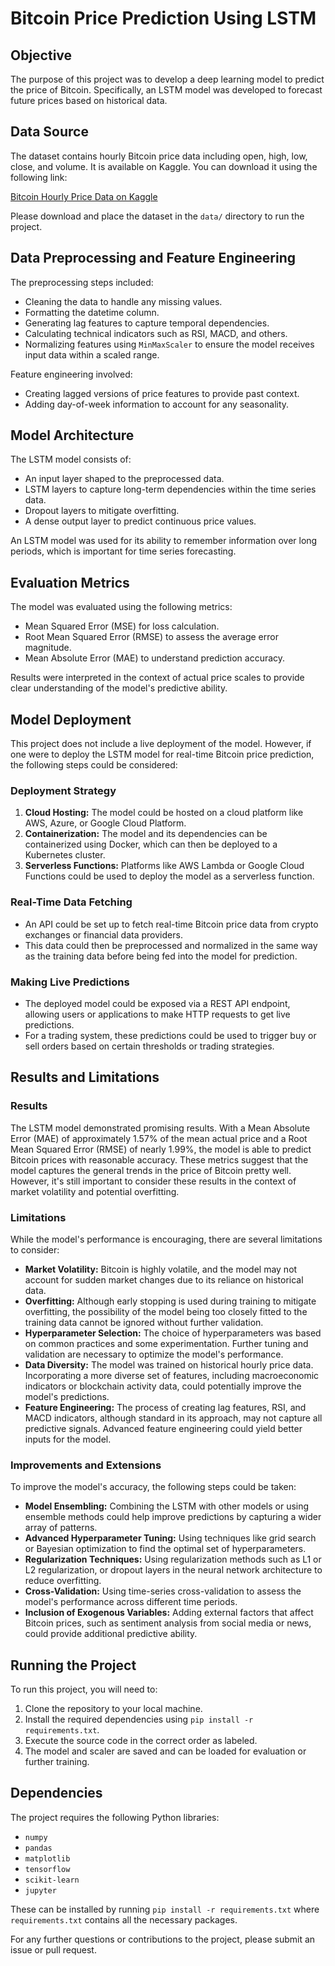# Bitcoin Price Prediction Using LSTM

## Objective
The purpose of this project was to develop a deep learning model to predict the price of Bitcoin. Specifically, an LSTM model was developed to forecast future prices based on historical data.

## Data Source
The dataset contains hourly Bitcoin price data including open, high, low, close, and volume. It is available on Kaggle. You can download it using the following link:

[Bitcoin Hourly Price Data on Kaggle](https://www.kaggle.com/datasets/olegshpagin/crypto-coins-prices-ohlcv)

Please download and place the dataset in the `data/` directory to run the project.

## Data Preprocessing and Feature Engineering
The preprocessing steps included:
- Cleaning the data to handle any missing values.
- Formatting the datetime column.
- Generating lag features to capture temporal dependencies.
- Calculating technical indicators such as RSI, MACD, and others.
- Normalizing features using `MinMaxScaler` to ensure the model receives input data within a scaled range.

Feature engineering involved:
- Creating lagged versions of price features to provide past context.
- Adding day-of-week information to account for any seasonality.

## Model Architecture
The LSTM model consists of:
- An input layer shaped to the preprocessed data.
- LSTM layers to capture long-term dependencies within the time series data.
- Dropout layers to mitigate overfitting.
- A dense output layer to predict continuous price values.

An LSTM model was used for its ability to remember information over long periods, which is important for time series forecasting.

## Evaluation Metrics
The model was evaluated using the following metrics:
- Mean Squared Error (MSE) for loss calculation.
- Root Mean Squared Error (RMSE) to assess the average error magnitude.
- Mean Absolute Error (MAE) to understand prediction accuracy.

Results were interpreted in the context of actual price scales to provide clear understanding of the model's predictive ability.

## Model Deployment

This project does not include a live deployment of the model. However, if one were to deploy the LSTM model for real-time Bitcoin price prediction, the following steps could be considered:

### Deployment Strategy
1. **Cloud Hosting:** The model could be hosted on a cloud platform like AWS, Azure, or Google Cloud Platform.
2. **Containerization:** The model and its dependencies can be containerized using Docker, which can then be deployed to a Kubernetes cluster.
3. **Serverless Functions:** Platforms like AWS Lambda or Google Cloud Functions could be used to deploy the model as a serverless function.

### Real-Time Data Fetching
- An API could be set up to fetch real-time Bitcoin price data from crypto exchanges or financial data providers.
- This data could then be preprocessed and normalized in the same way as the training data before being fed into the model for prediction.

### Making Live Predictions
- The deployed model could be exposed via a REST API endpoint, allowing users or applications to make HTTP requests to get live predictions.
- For a trading system, these predictions could be used to trigger buy or sell orders based on certain thresholds or trading strategies.

## Results and Limitations

### Results
The LSTM model demonstrated promising results. With a Mean Absolute Error (MAE) of approximately 1.57% of the mean actual price and a Root Mean Squared Error (RMSE) of nearly 1.99%, the model is able to predict Bitcoin prices with reasonable accuracy. These metrics suggest that the model captures the general trends in the price of Bitcoin pretty well. However, it's still important to consider these results in the context of market volatility and potential overfitting.

### Limitations
While the model's performance is encouraging, there are several limitations to consider:
- **Market Volatility:** Bitcoin is highly volatile, and the model may not account for sudden market changes due to its reliance on historical data.
- **Overfitting:** Although early stopping is used during training to mitigate overfitting, the possibility of the model being too closely fitted to the training data cannot be ignored without further validation.
- **Hyperparameter Selection:** The choice of hyperparameters was based on common practices and some experimentation. Further tuning and validation are necessary to optimize the model's performance.
- **Data Diversity:** The model was trained on historical hourly price data. Incorporating a more diverse set of features, including macroeconomic indicators or blockchain activity data, could potentially improve the model's predictions.
- **Feature Engineering:** The process of creating lag features, RSI, and MACD indicators, although standard in its approach, may not capture all predictive signals. Advanced feature engineering could yield better inputs for the model.

### Improvements and Extensions
To improve the model's accuracy, the following steps could be taken:
- **Model Ensembling:** Combining the LSTM with other models or using ensemble methods could help improve predictions by capturing a wider array of patterns.
- **Advanced Hyperparameter Tuning:** Using techniques like grid search or Bayesian optimization to find the optimal set of hyperparameters.
- **Regularization Techniques:** Using regularization methods such as L1 or L2 regularization, or dropout layers in the neural network architecture to reduce overfitting.
- **Cross-Validation:** Using time-series cross-validation to assess the model's performance across different time periods.
- **Inclusion of Exogenous Variables:** Adding external factors that affect Bitcoin prices, such as sentiment analysis from social media or news, could provide additional predictive ability.

## Running the Project
To run this project, you will need to:
1. Clone the repository to your local machine.
2. Install the required dependencies using `pip install -r requirements.txt`.
3. Execute the source code in the correct order as labeled.
4. The model and scaler are saved and can be loaded for evaluation or further training.

## Dependencies
The project requires the following Python libraries:
- `numpy`
- `pandas`
- `matplotlib`
- `tensorflow`
- `scikit-learn`
- `jupyter`

These can be installed by running `pip install -r requirements.txt` where `requirements.txt` contains all the necessary packages.

For any further questions or contributions to the project, please submit an issue or pull request.
